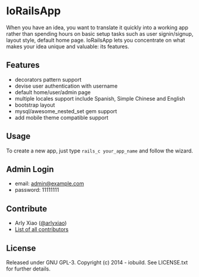 # IoRailsApp

When you have an idea, you want to translate it quickly into a working app rather than spending hours on basic setup tasks such as user signin/signup, layout style, default home page. IoRailsApp lets you concentrate on what makes your idea unique and valuable: its features.


## Features

* decorators pattern support
* devise user authentication with username
* default home/user/admin page
* multiple locales support include Spanish, Simple Chinese and English
* bootstrap layout
* mysql/awesome_nested_set gem support
* add mobile theme compatible support


## Usage

To create a new app, just type `rails_c your_app_name` and follow the wizard.


## Admin Login

* email: admin@example.com
* password: 11111111

    
## Contribute

* Arly Xiao ([@arlyxiao](https://github.com/arlyxiao))
* [List of all contributors](https://github.com/iobuild/io_rails_app/contributors)

## License

Released under GNU GPL-3. Copyright (c) 2014 - iobuild. See LICENSE.txt for further details.

